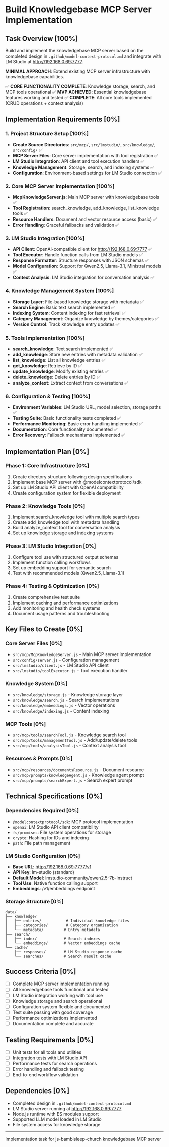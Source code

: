 # Build Knowledgebase MCP Server Implementation

## Task Overview [100%]

Build and implement the knowledgebase MCP server based on the completed design in `.github/model-context-protocol.md` and integrate with LM Studio at <http://192.168.0.69:7777>.

**MINIMAL APPROACH**: Extend existing MCP server infrastructure with knowledgebase capabilities.

✅ **CORE FUNCTIONALITY COMPLETE**: Knowledge storage, search, and MCP tools operational
✅ **MVP ACHIEVED**: Essential knowledgebase features working and tested
✅ **COMPLETE**: All core tools implemented (CRUD operations + context analysis)

## Implementation Requirements [0%]

### 1. Project Structure Setup [100%]

- **Create Source Directories**: `src/mcp/`, `src/lmstudio/`, `src/knowledge/`, `src/config/` ✅
- **MCP Server Files**: Core server implementation with tool registration ✅
- **LM Studio Integration**: API client and tool execution handlers ✅
- **Knowledge Management**: Storage, search, and indexing systems ✅
- **Configuration**: Environment-based settings for LM Studio connection ✅

### 2. Core MCP Server Implementation [100%]

- **McpKnowledgeServer.js**: Main MCP server with knowledgebase tools ✅
- **Tool Registration**: search_knowledge, add_knowledge, list_knowledge tools ✅
- **Resource Handlers**: Document and vector resource access (basic) ✅
- **Error Handling**: Graceful fallbacks and validation ✅

### 3. LM Studio Integration [100%]

- **API Client**: OpenAI-compatible client for <http://192.168.0.69:7777> ✅
- **Tool Executor**: Handle function calls from LM Studio models ✅
- **Response Formatter**: Structure responses with JSON schemas ✅
- **Model Configuration**: Support for Qwen2.5, Llama-3.1, Ministral models ✅
- **Context Analysis**: LM Studio integration for conversation analysis ✅

### 4. Knowledge Management System [100%]

- **Storage Layer**: File-based knowledge storage with metadata ✅
- **Search Engine**: Basic text search implemented ✅
- **Indexing System**: Content indexing for fast retrieval ✅
- **Category Management**: Organize knowledge by themes/categories ✅
- **Version Control**: Track knowledge entry updates ✅

### 5. Tools Implementation [100%]

- **search_knowledge**: Text search implemented ✅
- **add_knowledge**: Store new entries with metadata validation ✅
- **list_knowledge**: List all knowledge entries ✅
- **get_knowledge**: Retrieve by ID ✅
- **update_knowledge**: Modify existing entries ✅
- **delete_knowledge**: Delete entries by ID ✅
- **analyze_context**: Extract context from conversations ✅

### 6. Configuration & Testing [100%]

- **Environment Variables**: LM Studio URL, model selection, storage paths ✅
- **Testing Suite**: Basic functionality tests completed ✅
- **Performance Monitoring**: Basic error handling implemented ✅
- **Documentation**: Core functionality documented ✅
- **Error Recovery**: Fallback mechanisms implemented ✅

## Implementation Plan [0%]

### Phase 1: Core Infrastructure [0%]

1. Create directory structure following design specifications
2. Implement base MCP server with @modelcontextprotocol/sdk
3. Set up LM Studio API client with OpenAI compatibility
4. Create configuration system for flexible deployment

### Phase 2: Knowledge Tools [0%]

1. Implement search_knowledge tool with multiple search types
2. Create add_knowledge tool with metadata handling
3. Build analyze_context tool for conversation analysis
4. Set up knowledge storage and indexing systems

### Phase 3: LM Studio Integration [0%]

1. Configure tool use with structured output schemas
2. Implement function calling workflows
3. Set up embedding support for semantic search
4. Test with recommended models (Qwen2.5, Llama-3.1)

### Phase 4: Testing & Optimization [0%]

1. Create comprehensive test suite
2. Implement caching and performance optimizations
3. Add monitoring and health check systems
4. Document usage patterns and troubleshooting

## Key Files to Create [0%]

### Core Server Files [0%]

- `src/mcp/McpKnowledgeServer.js` - Main MCP server implementation
- `src/config/server.js` - Configuration management
- `src/lmstudio/client.js` - LM Studio API client
- `src/lmstudio/toolExecutor.js` - Tool execution handler

### Knowledge System [0%]

- `src/knowledge/storage.js` - Knowledge storage layer
- `src/knowledge/search.js` - Search implementations
- `src/knowledge/embeddings.js` - Vector operations
- `src/knowledge/indexing.js` - Content indexing

### MCP Tools [0%]

- `src/mcp/tools/searchTool.js` - Knowledge search tool
- `src/mcp/tools/managementTool.js` - Add/update/delete tools
- `src/mcp/tools/analysisTool.js` - Context analysis tool

### Resources & Prompts [0%]

- `src/mcp/resources/documentsResource.js` - Document resource
- `src/mcp/prompts/knowledgeAgent.js` - Knowledge agent prompt
- `src/mcp/prompts/searchExpert.js` - Search expert prompt

## Technical Specifications [0%]

### Dependencies Required [0%]

- `@modelcontextprotocol/sdk`: MCP protocol implementation
- `openai`: LM Studio API client compatibility
- `fs/promises`: File system operations for storage
- `crypto`: Hashing for IDs and indexing
- `path`: File path management

### LM Studio Configuration [0%]

- **Base URL**: <http://192.168.0.69:7777/v1>
- **API Key**: lm-studio (standard)
- **Default Model**: lmstudio-community/qwen2.5-7b-instruct
- **Tool Use**: Native function calling support
- **Embeddings**: /v1/embeddings endpoint

### Storage Structure [0%]

```tree
data/
├── knowledge/
│   ├── entries/           # Individual knowledge files
│   ├── categories/        # Category organization
│   └── metadata/         # Entry metadata
├── search/
│   ├── index/            # Search indexes
│   └── embeddings/       # Vector embeddings cache
└── cache/
    ├── responses/        # LM Studio response cache
    └── searches/         # Search result cache
```

## Success Criteria [0%]

- [ ] Complete MCP server implementation running
- [ ] All knowledgebase tools functional and tested
- [ ] LM Studio integration working with tool use
- [ ] Knowledge storage and search operational
- [ ] Configuration system flexible and documented
- [ ] Test suite passing with good coverage
- [ ] Performance optimizations implemented
- [ ] Documentation complete and accurate

## Testing Requirements [0%]

- [ ] Unit tests for all tools and utilities
- [ ] Integration tests with LM Studio API
- [ ] Performance tests for search operations
- [ ] Error handling and fallback testing
- [ ] End-to-end workflow validation

## Dependencies [0%]

- Completed design in `.github/model-context-protocol.md`
- LM Studio server running at <http://192.168.0.69:7777>
- Node.js runtime with ES modules support
- Supported LLM model loaded in LM Studio
- File system access for knowledge storage

---
Implementation task for js-bambisleep-church knowledgebase MCP server
